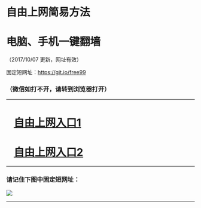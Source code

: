 ﻿# 自由上网简易方法

# 电脑、手机一键翻墙

（2017/10/07 更新，网址有效）

固定短网址：https://git.io/free99

### （微信如打不开，请转到浏览器打开）


***





# &nbsp;&nbsp; <a href="http://ft1477250.fwq-tz-1001.info/fwqtz01.html?t=10070018582 " target="_blank">自由上网入口1</a>
# &nbsp;&nbsp; <a href="http://ft74696463.fwq-tz-1002.info/fwqtz02.html?t=100700131374 " target="_blank">自由上网入口2</a>
***

### 请记住下图中固定短网址：

<img src="https://s3-us-west-2.amazonaws.com/fwq-1001/yjfq-20170905okok.png" /> 


***


